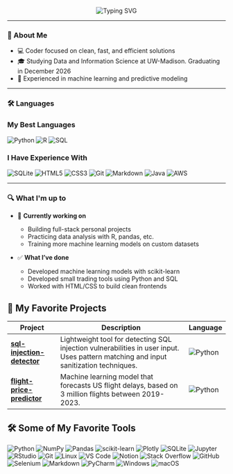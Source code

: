 <p align="center">
  <img src="https://readme-typing-svg.demolab.com?font=Fira+Code&size=26&pause=1000&color=0DCAF0&center=true&vCenter=true&width=435&lines=Hello+%F0%9F%91%8B+I'm+Farouk;Welcome+to+my+README.md!" alt="Typing SVG" />
</p>


---

### 🧠 About Me

- 💻 Coder focused on clean, fast, and efficient solutions   
- 🎓 Studying Data and Information Science at UW-Madison. Graduating in December 2026  
- 🤖 Experienced in machine learning and predictive modeling

---

### 🛠️ Languages

### My Best Languages  
![Python](https://img.shields.io/badge/Python-3776AB?style=for-the-badge&logo=python&logoColor=white)
![R](https://img.shields.io/badge/R-276DC3?style=for-the-badge&logo=r&logoColor=white)
![SQL](https://img.shields.io/badge/SQL-003B57?style=for-the-badge&logo=sqlite&logoColor=white)

### I Have Experience With  
![SQLite](https://img.shields.io/badge/SQLite-003B57?style=for-the-badge&logo=sqlite)
![HTML5](https://img.shields.io/badge/HTML5-E34F26?style=for-the-badge&logo=html5)
![CSS3](https://img.shields.io/badge/CSS3-1572B6?style=for-the-badge&logo=css3)
![Git](https://img.shields.io/badge/Git-F05032?style=for-the-badge&logo=git)
![Markdown](https://img.shields.io/badge/Markdown-000000?style=for-the-badge&logo=markdown)
![Java](https://img.shields.io/badge/Java-007396?style=for-the-badge&logo=java&logoColor=white)
![AWS](https://img.shields.io/badge/AWS-232F3E?style=for-the-badge&logo=amazon-aws)

---

### 🔍 What I'm up to

- 🔄 **Currently working on**  
  - Building full-stack personal projects  
  - Practicing data analysis with R, pandas, etc.
  - Training more machine learning models on custom datasets  
 
- ✅ **What I’ve done**  
  - Developed machine learning models with scikit-learn    
  - Developed small trading tools using Python and SQL  
  - Worked with HTML/CSS to build clean frontends
 

## 📁 My Favorite Projects

| Project | Description | Language |
|--------|-------------|----------|
| [**sql-injection-detector**](https://github.com/farouk-alghazzy/sql-injection-detector) | Lightweight tool for detecting SQL injection vulnerabilities in user input. Uses pattern matching and input sanitization techniques. | ![Python](https://img.shields.io/badge/Python-3776AB?logo=python&logoColor=white) |
| [**flight-price-predictor**](https://github.com/farouk-alghazzy/flight-delay-project) | Machine learning model that forecasts US flight delays, based on 3 million flights between 2019-2023. | ![Python](https://img.shields.io/badge/Python-3776AB?logo=python&logoColor=white) |


## 🛠️ Some of My Favorite Tools

![Python](https://img.shields.io/badge/Python-3776AB?style=for-the-badge&logo=python&logoColor=white)
![NumPy](https://img.shields.io/badge/Numpy-013243?style=for-the-badge&logo=numpy)
![Pandas](https://img.shields.io/badge/Pandas-150458?style=for-the-badge&logo=pandas)
![scikit-learn](https://img.shields.io/badge/Scikit--Learn-F7931E?style=for-the-badge&logo=scikitlearn&logoColor=white)
![Plotly](https://img.shields.io/badge/Plotly-3F4F75?style=for-the-badge&logo=plotly)
![SQLite](https://img.shields.io/badge/SQLite-003B57?style=for-the-badge&logo=sqlite)
![Jupyter](https://img.shields.io/badge/Jupyter-F37626?style=for-the-badge&logo=jupyter&logoColor=white)
![RStudio](https://img.shields.io/badge/RStudio-75AADB?style=for-the-badge&logo=rstudio&logoColor=white)
![Git](https://img.shields.io/badge/Git-F05032?style=for-the-badge&logo=git&logoColor=white)
![Linux](https://img.shields.io/badge/Linux-FCC624?style=for-the-badge&logo=linux&logoColor=black)
![VS Code](https://img.shields.io/badge/VS%20Code-007ACC?style=for-the-badge&logo=visual-studio-code&logoColor=white)
![Notion](https://img.shields.io/badge/Notion-000000?style=for-the-badge&logo=notion&logoColor=white)
![Stack Overflow](https://img.shields.io/badge/StackOverflow-FE7A16?style=for-the-badge&logo=stackoverflow&logoColor=white)
![GitHub](https://img.shields.io/badge/GitHub-181717?style=for-the-badge&logo=github)
![Selenium](https://img.shields.io/badge/Selenium-43B02A?style=for-the-badge&logo=selenium&logoColor=white)
![Markdown](https://img.shields.io/badge/Markdown-000000?style=for-the-badge&logo=markdown)
![PyCharm](https://img.shields.io/badge/PyCharm-000000?style=for-the-badge&logo=pycharm)
![Windows](https://img.shields.io/badge/Windows-0078D6?style=for-the-badge&logo=windows&logoColor=white)
![macOS](https://img.shields.io/badge/macOS-000000?style=for-the-badge&logo=apple&logoColor=white)

